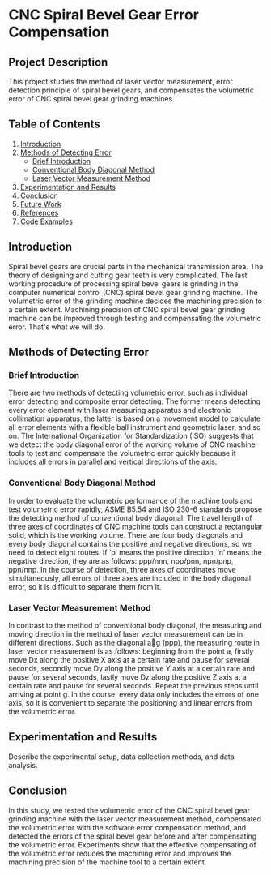 # CNC Spiral Bevel Gear Error Compensation

## Project Description
This project studies the method of laser vector measurement, error detection principle of spiral bevel gears, and compensates the volumetric error of CNC spiral bevel gear grinding machines.

## Table of Contents
1. [Introduction](#introduction)
2. [Methods of Detecting Error](#methods-of-detecting-error)
   - [Brief Introduction](#brief-introduction)
   - [Conventional Body Diagonal Method](#conventional-body-diagonal-method)
   - [Laser Vector Measurement Method](#laser-vector-measurement-method)
3. [Experimentation and Results](#experimentation-and-results)
4. [Conclusion](#conclusion)
5. [Future Work](#future-work)
6. [References](#references)
7. [Code Examples](#code-examples)

## Introduction
Spiral bevel gears are crucial parts in the mechanical transmission area. The theory of designing and cutting gear teeth is very complicated. The last working procedure of processing spiral bevel gears is grinding in the computer numerical control (CNC) spiral bevel gear grinding machine. The volumetric error of the grinding machine decides the machining precision to a certain extent. Machining precision of CNC spiral bevel gear grinding machine can be improved through testing and compensating the volumetric error. That's what we will do.

## Methods of Detecting Error

### Brief Introduction
There are two methods of detecting volumetric error, such as individual error detecting and composite error detecting. The former means detecting every error element with laser measuring apparatus and electronic collimation apparatus, the latter is based on a movement model to calculate all error elements with a flexible ball instrument and geometric laser, and so on. The International Organization for Standardization (ISO) suggests that we detect the body diagonal error of the working volume of CNC machine tools to test and compensate the volumetric error quickly because it includes all errors in parallel and vertical directions of the axis.

### Conventional Body Diagonal Method
In order to evaluate the volumetric performance of the machine tools and test volumetric error rapidly, ASME B5.54 and ISO 230-6 standards propose the detecting method of conventional body diagonal. The travel length of three axes of coordinates of CNC machine tools can construct a rectangular solid, which is the working volume. There are four body diagonals and every body diagonal contains the positive and negative directions, so we need to detect eight routes. If ‘p’ means the positive direction, ‘n’ means the negative direction, they are as follows: ppp/nnn, npp/pnn, npn/pnp, ppn/nnp. In the course of detection, three axes of coordinates move simultaneously, all errors of three axes are included in the body diagonal error, so it is difficult to separate them from it.

### Laser Vector Measurement Method
In contrast to the method of conventional body diagonal, the measuring and moving direction in the method of laser vector measurement can be in different directions. Such as the diagonal a􀄺g (ppp), the measuring route in laser vector measurement is as follows: beginning from the point a, firstly move Dx along the positive X axis at a certain rate and pause for several seconds, secondly move Dy along the positive Y axis at a certain rate and pause for several seconds, lastly move Dz along the positive Z axis at a certain rate and pause for several seconds. Repeat the previous steps until arriving at point g. In the course, every data only includes the errors of one axis, so it is convenient to separate the positioning and linear errors from the volumetric error.

## Experimentation and Results
Describe the experimental setup, data collection methods, and data analysis.

## Conclusion
In this study, we tested the volumetric error of the CNC spiral bevel gear grinding machine with the laser vector measurement method, compensated the volumetric error with the software error compensation method, and detected the errors of the spiral bevel gear before and after compensating the volumetric error. Experiments show that the effective compensating of the volumetric error reduces the machining error and improves the machining precision of the machine tool to a certain extent.

